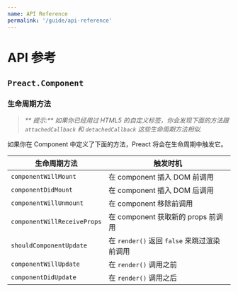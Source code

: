 ```yaml
---
name: API Reference
permalink: '/guide/api-reference'
---
```


# API 参考

## `Preact.Component`

### 生命周期方法

> _** 提示:** 如果你已经用过 HTML5 的自定义标签，你会发现下面的方法跟 `attachedCallback` 和 `detachedCallback` 这些生命周期方法相似._

如果你在 Component 中定义了下面的方法，Preact 将会在生命周期中触发它。

| 生命周期方法                  | 触发时机                                 |
|-----------------------------|-----------------------------------------|
| `componentWillMount`        | 在 component 插入 DOM 前调用              |
| `componentDidMount`         | 在 component 插入 DOM 后调用              |
| `componentWillUnmount`      | 在 component 移除前调用                   |
| `componentWillReceiveProps` | 在 component 获取新的 props 前调用         |
| `shouldComponentUpdate`     | 在 `render()` 返回 `false` 来跳过渲染前调用 |
| `componentWillUpdate`       | 在 `render()`  调用之前                   |
| `componentDidUpdate`        | 在 `render()` 调用之后                    |
